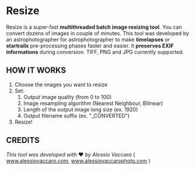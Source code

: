 # Resize

Resize is a super-fast **multithreaded batch image resizing tool**. You can convert dozens of images in couple of minutes. This tool was developed by an astrophotographer for astrophotographer to make **timelapses** or **startrails** pre-processing phases faster and easier.
It **preserves EXIF informations** during conversion. TIFF, PNG and JPG currently supported.

## HOW IT WORKS

1. Choose the images you want to resize
2. Set:
	1. Output image quality (from 0 to 100)
	2. Image resampling algorithm (Nearest Neighbour, Bilinear)
	3. Length of the output image long size (ex. 1920)
	4. Output filename suffix (ex. "_CONVERTED")
3. Resize!

## CREDITS

*This tool was developed with* ❤ *by Alessio Vaccaro* ( www.alessiovaccaro.com, www.alessiovaccarophoto.com )